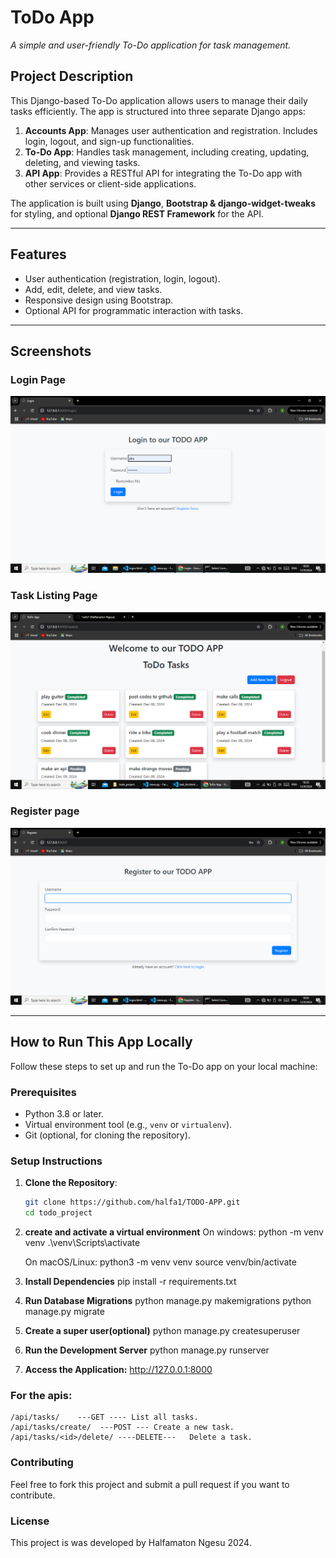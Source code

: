 # ToDo App

_A simple and user-friendly To-Do application for task management._

## **Project Description**

This Django-based To-Do application allows users to manage their daily tasks efficiently. The app is structured into three separate Django apps:

1. **Accounts App**: Manages user authentication and registration. Includes login, logout, and sign-up functionalities.
2. **To-Do App**: Handles task management, including creating, updating, deleting, and viewing tasks.
3. **API App**: Provides a RESTful API for integrating the To-Do app with other services or client-side applications.

The application is built using **Django**, **Bootstrap & django-widget-tweaks** for styling, and optional **Django REST Framework** for the API.

---

## **Features**

- User authentication (registration, login, logout).
- Add, edit, delete, and view tasks.
- Responsive design using Bootstrap.
- Optional API for programmatic interaction with tasks.

---

## **Screenshots**

### Login Page

![Login Page](screenshots/loginpage.png)

### Task Listing Page

![Task Listing](screenshots/tasklistpage.png)

### Register page

![Add/Edit Task](screenshots/register.png)

---

## **How to Run This App Locally**

Follow these steps to set up and run the To-Do app on your local machine:

### **Prerequisites**

- Python 3.8 or later.
- Virtual environment tool (e.g., `venv` or `virtualenv`).
- Git (optional, for cloning the repository).

### **Setup Instructions**

1. **Clone the Repository**:

   ```bash
   git clone https://github.com/halfa1/TODO-APP.git
   cd todo_project

   ```

2. **create and activate a virtual environment**
   On windows:
   python -m venv venv
   .\venv\Scripts\activate

   On macOS/Linux:
   python3 -m venv venv
   source venv/bin/activate

3. **Install Dependencies**
   pip install -r requirements.txt

4. **Run Database Migrations**
   python manage.py makemigrations
   python manage.py migrate

5. **Create a super user(optional)**
   python manage.py createsuperuser

6. **Run the Development Server**
   python manage.py runserver

7. **Access the Application:**
   http://127.0.0.1:8000

### **For the apis:**

    /api/tasks/    ---GET ---- List all tasks.
    /api/tasks/create/	---POST ---	Create a new task.
    /api/tasks/<id>/delete/	----DELETE---	Delete a task.

### **Contributing**

Feel free to fork this project and submit a pull request if you want to contribute.

### **License**

This project is was developed by Halfamaton Ngesu 2024.
